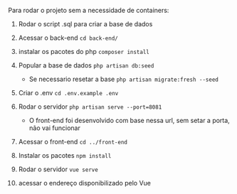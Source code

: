 Para rodar o projeto sem a necessidade de containers:

1. Rodar o script .sql para criar a base de dados

2. Acessar o back-end `cd back-end/`

3. instalar os pacotes do php `composer install`

4. Popular a base de dados `php artisan db:seed`
     - Se necessario resetar a base `php artisan migrate:fresh --seed`

5. Criar o .env `cd .env.example .env`

6. Rodar o servidor `php artisan serve --port=8081`
     - O front-end foi desenvolvido com base nessa url, sem setar a porta, não vai funcionar

7. Acessar o front-end `cd ../front-end`

8. Instalar os pacotes `npm install`

9. Rodar o servidor `vue serve`

7. acessar o endereço disponibilizado pelo Vue